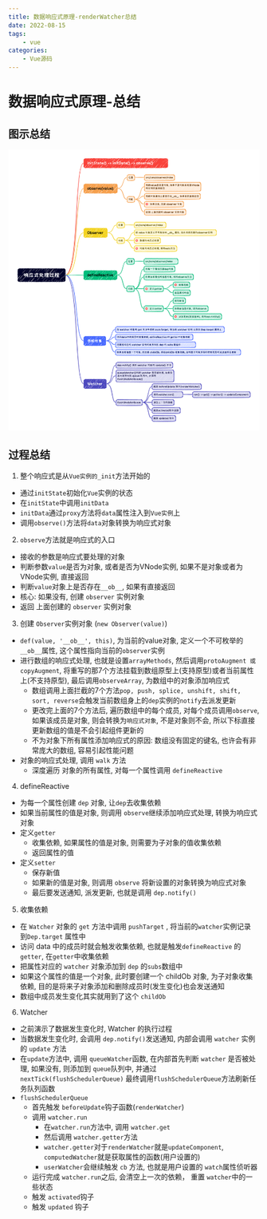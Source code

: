 ```yaml
---
title: 数据响应式原理-renderWatcher总结
date: 2022-08-15
tags:
    - vue
categories:
    - Vue源码
---
```


# 数据响应式原理-总结

## 图示总结
![总结](../images/watcher.png)

## 过程总结

1. 整个响应式是从`Vue实例的_init`方法开始的
  + 通过`initState`初始化`Vue`实例的状态
  + 在`initState`中调用`initData`
  + `initData`通过`proxy`方法将`data`属性注入到`Vue实例`上
  + 调用`observe()`方法将`data`对象转换为响应式对象
2. `observe`方法就是响应式的入口
  + 接收的参数是响应式要处理的对象
  + 判断参数`value`是否为对象, 或者是否为VNode实例, 如果不是对象或者为VNode实例, 直接返回
  + 判断`value`对象上是否存在`__ob__`, 如果有直接返回
  + 核心: 如果没有, 创建 `observer` 实例对象
  + 返回 上面创建的 `observer` 实例对象
3. 创建 `Observer`实例对象 (`new Observer(value)`)
  + `def(value, '__ob__', this)`, 为当前的value对象, 定义一个不可枚举的 `__ob__`属性, 这个属性指向当前的`observer`实例
  + 进行数组的响应式处理, 也就是设置`arrayMethods`, 然后调用`protoAugment 或 copyAugment`, 将重写的那7个方法挂载到数组原型上(支持原型)或者当前属性上(不支持原型), 最后调用`observeArray`, 为数组中的对象添加响应式
    - 数组调用上面拦截的7个方法`pop, push, splice, unshift, shift, sort, reverse`会触发当前数组身上的`dep`实例的`notify`去派发更新
    - 更改完上面的7个方法后, 遍历数组中的每个成员, 对每个成员调用`observe`, 如果该成员是对象, 则会转换为`响应式对象`, 不是对象则不会, 所以下标直接更新数组的值是不会引起组件更新的
    - 不为对象下所有属性添加响应式的原因: 数组没有固定的键名, 也许会有非常庞大的数组, 容易引起性能问题
  + 对象的响应式处理, 调用 `walk` 方法
    - 深度遍历 对象的所有属性, 对每一个属性调用 `defineReactive`
4. defineReactive
  + 为每一个属性创建 `dep` 对象, 让`dep`去收集依赖
  + 如果当前属性的值是对象, 则调用 `observe`继续添加响应式处理, 转换为响应式对象
  + 定义`getter`
    - 收集依赖, 如果属性的值是对象, 则需要为子对象的值收集依赖
    - 返回属性的值 
  + 定义`setter`
    - 保存新值
    - 如果新的值是对象, 则调用 `observe` 将新设置的对象转换为响应式对象
    - 最后要发送通知, 派发更新, 也就是调用 `dep.notify()`
5. 收集依赖
  + 在 `Watcher` 对象的 `get` 方法中调用 `pushTarget` , 将当前的`watcher`实例记录 到`Dep.target` 属性中
  + 访问 data 中的成员时就会触发收集依赖, 也就是触发`defineReactive` 的 `getter`, 在`getter`中收集依赖
  + 把属性对应的 `watcher` 对象添加到 `dep` 的`subs`数组中
  + 如果这个属性的值是一个对象, 此时要创建一个 childOb 对象, 为子对象收集依赖, 目的是将来子对象添加和删除成员时(发生变化)也会发送通知
  + 数组中成员发生变化其实就用到了这个 `childOb`
6. Watcher
  + 之前演示了数据发生变化时, Watcher 的执行过程
  + 当数据发生变化时, 会调用 `dep.notify()`发送通知, 内部会调用 `watcher` 实例的 `update` 方法
  + 在`update`方法中, 调用 `queueWatcher`函数, 在内部首先判断 `watcher` 是否被处理, 如果没有, 则添加到 `queue`队列中, 并通过 `nextTick(flushSchedulerQueue)` 最终调用`flushSchedulerQueue`方法刷新任务队列函数
  + `flushSchedulerQueue`
    - 首先触发 `beforeUpdate`钩子函数(`renderWatcher`)
    - 调用 `watcher.run`
      - 在`watcher.run`方法中, 调用 `watcher.get`
      - 然后调用 `watcher.getter`方法 
      - `watcher.getter`对于`renderWatcher`就是`updateComponent`, `computedWatcher`就是获取属性的函数(用户设置的)
      - `userWatcher`会继续触发 `cb` 方法, 也就是用户设置的 `watch`属性侦听器
    - 运行完成 `watcher.run`之后, 会清空上一次的依赖， 重置 `watcher`中的一些状态
    - 触发 `activated`钩子
    - 触发 `updated` 钩子
